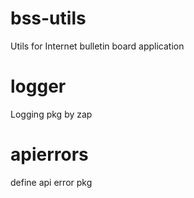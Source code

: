 # bss-utils
 Utils for Internet bulletin board application

# logger

  Logging pkg by zap

# apierrors

 define api error pkg

 